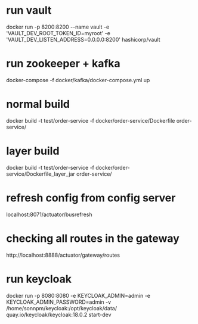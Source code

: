 
# run vault
docker run -p 8200:8200 --name vault -e 'VAULT_DEV_ROOT_TOKEN_ID=myroot' -e 'VAULT_DEV_LISTEN_ADDRESS=0.0.0.0:8200' hashicorp/vault

# run zookeeper + kafka
docker-compose -f docker/kafka/docker-compose.yml up

# normal build 
docker build -t test/order-service -f docker/order-service/Dockerfile order-service/

# layer build
docker build -t test/order-service -f docker/order-service/Dockerfile_layer_jar order-service/

# refresh config from config server
localhost:8071/actuator/busrefresh

# checking all routes in the gateway
http://localhost:8888/actuator/gateway/routes

# run keycloak
docker run -p 8080:8080 -e KEYCLOAK_ADMIN=admin -e KEYCLOAK_ADMIN_PASSWORD=admin -v /home/sonnpm/keycloak:/opt/keycloak/data/ quay.io/keycloak/keycloak:18.0.2 start-dev